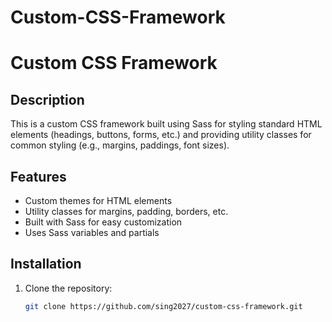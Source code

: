 # Custom-CSS-Framework
# Custom CSS Framework

## Description
This is a custom CSS framework built using Sass for styling standard HTML elements (headings, buttons, forms, etc.) and providing utility classes for common styling (e.g., margins, paddings, font sizes).

## Features
- Custom themes for HTML elements
- Utility classes for margins, padding, borders, etc.
- Built with Sass for easy customization
- Uses Sass variables and partials

## Installation
1. Clone the repository:
   ```bash
   git clone https://github.com/sing2027/custom-css-framework.git
